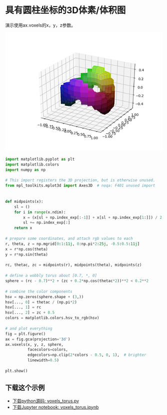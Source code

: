 # 具有圆柱坐标的3D体素/体积图

演示使用ax.voxels的x，y，z参数。

![具有圆柱坐标的3D体素/体积图示例](/static/images/gallery/sphx_glr_voxels_torus_001.png)

```python
import matplotlib.pyplot as plt
import matplotlib.colors
import numpy as np

# This import registers the 3D projection, but is otherwise unused.
from mpl_toolkits.mplot3d import Axes3D  # noqa: F401 unused import


def midpoints(x):
    sl = ()
    for i in range(x.ndim):
        x = (x[sl + np.index_exp[:-1]] + x[sl + np.index_exp[1:]]) / 2.0
        sl += np.index_exp[:]
    return x

# prepare some coordinates, and attach rgb values to each
r, theta, z = np.mgrid[0:1:11j, 0:np.pi*2:25j, -0.5:0.5:11j]
x = r*np.cos(theta)
y = r*np.sin(theta)

rc, thetac, zc = midpoints(r), midpoints(theta), midpoints(z)

# define a wobbly torus about [0.7, *, 0]
sphere = (rc - 0.7)**2 + (zc + 0.2*np.cos(thetac*2))**2 < 0.2**2

# combine the color components
hsv = np.zeros(sphere.shape + (3,))
hsv[..., 0] = thetac / (np.pi*2)
hsv[..., 1] = rc
hsv[..., 2] = zc + 0.5
colors = matplotlib.colors.hsv_to_rgb(hsv)

# and plot everything
fig = plt.figure()
ax = fig.gca(projection='3d')
ax.voxels(x, y, z, sphere,
          facecolors=colors,
          edgecolors=np.clip(2*colors - 0.5, 0, 1),  # brighter
          linewidth=0.5)

plt.show()
```

## 下载这个示例
            
- [下载python源码: voxels_torus.py](https://matplotlib.org/_downloads/voxels_torus.py)
- [下载Jupyter notebook: voxels_torus.ipynb](https://matplotlib.org/_downloads/voxels_torus.ipynb)